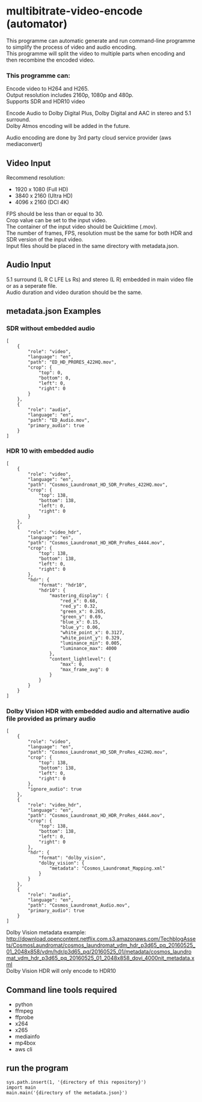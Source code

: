 # multibitrate-video-encode (automator)
This programme can automatic generate and run command-line programme to simplify the process of video and audio encoding.\
This programme will split the video to multiple parts when encoding and then recombine the encoded video.

### This programme can:
Encode video to H264 and H265.\
Output resolution includes 2160p, 1080p and 480p.\
Supports SDR and HDR10 video

Encode Audio to Dolby Digital Plus, Dolby Digital and AAC in stereo and 5.1 surround.\
Dolby Atmos encoding will be added in the future.

Audio encoding are done by 3rd party cloud service provider (aws mediaconvert)

## Video Input
Recommend resolution:
 - 1920 x 1080 (Full HD)
 - 3840 x 2160 (Ultra HD)
 - 4096 x 2160 (DCI 4K)

FPS should be less than or equal to 30.\
Crop value can be set to the input video.\
The container of the input video should be Quicktime (.mov).\
The number of frames, FPS, resolution must be the same for both HDR and SDR version of the input video.\
Input files should be placed in the same directory with metadata.json.

## Audio Input
5.1 surround (L R C LFE Ls Rs) and stereo (L R) embedded in main video file or as a seperate file.\
Audio duration and video duration should be the same.

## metadata.json Examples
### SDR without embedded audio
``````
[
	{
		"role": "video",
		"language": "en",
		"path": "ED_HD_PRORES_422HQ.mov",
		"crop": {
			"top": 0,
			"bottom": 0,
			"left": 0,
			"right": 0
		}
	},
	{
	    "role": "audio",
		"language": "en",
	    "path": "ED_Audio.mov",
	    "primary_audio": true
	}
]
``````
### HDR 10 with embedded audio
``````
[
	{
		"role": "video",
		"language": "en",
		"path": "Cosmos_Laundromat_HD_SDR_ProRes_422HQ.mov",
		"crop": {
			"top": 138,
			"bottom": 138,
			"left": 0,
			"right": 0
		}
	},
	{
		"role": "video_hdr",
		"language": "en",
		"path": "Cosmos_Laundromat_HD_HDR_ProRes_4444.mov",
		"crop": {
			"top": 138,
			"bottom": 138,
			"left": 0,
			"right": 0
		},
		"hdr": {
			"format": "hdr10",
			"hdr10": {
				"mastering_display": {
					"red_x": 0.68,
					"red_y": 0.32,
					"green_x": 0.265,
					"green_y": 0.69,
					"blue_x": 0.15,
					"blue_y": 0.06,
					"white_point_x": 0.3127,
					"white_point_y": 0.329,
					"luminance_min": 0.005,
					"luminance_max": 4000
				},
				"content_lightlevel": {
					"max": 0,
					"max_frame_avg": 0
				}
			}
		}
	}
]
``````
### Dolby Vision HDR with embedded audio and alternative audio file provided as primary audio
```
[
	{
		"role": "video",
		"language": "en",
		"path": "Cosmos_Laundromat_HD_SDR_ProRes_422HQ.mov",
		"crop": {
			"top": 138,
			"bottom": 138,
			"left": 0,
			"right": 0
		},
		"ignore_audio": true
	},
	{
		"role": "video_hdr",
		"language": "en",
		"path": "Cosmos_Laundromat_HD_HDR_ProRes_4444.mov",
		"crop": {
			"top": 138,
			"bottom": 138,
			"left": 0,
			"right": 0
		},
		"hdr": {
			"format": "dolby_vision",
			"dolby_vision": {
				"metadata": "Cosmos_Laundromat_Mapping.xml"
			}
		}
	},
	{
	    "role": "audio",
        "language": "en",
	    "path": "Cosmos_Laundromat_Audio.mov",
	    "primary_audio": true
	}
]
```

Dolby Vision metadata example: http://download.opencontent.netflix.com.s3.amazonaws.com/TechblogAssets/CosmosLaundromat/cosmos_laundromat_vdm_hdr_p3d65_pq_20160525_01_2048x858/vdm/hdr/p3d65_pq/20160525_01/metadata/cosmos_laundromat_vdm_hdr_p3d65_pq_20160525_01_2048x858_dovi_4000nit_metadata.xml \
Dolby Vision HDR will only encode to HDR10
## Command line tools required
- python
- ffmpeg
- ffprobe
- x264
- x265
- mediainfo
- mp4box
- aws cli

## run the program
``````
sys.path.insert(1, '{directory of this repository}')
import main
main.main('{directory of the metadata.json}')
``````
